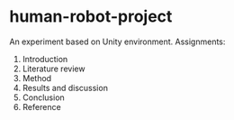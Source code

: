 # human-robot-project
An experiment based on Unity environment.
Assignments:
1. Introduction 
2. Literature review 
3. Method 
4. Results and discussion 
5. Conclusion 
6. Reference
